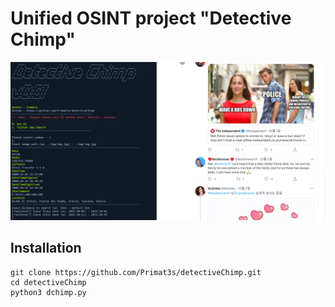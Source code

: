 Unified OSINT project "Detective Chimp"
=======================================

![Sample](./Sample.png)

Installation
------------
    git clone https://github.com/Primat3s/detectiveChimp.git
    cd detectiveChimp
    python3 dchimp.py

